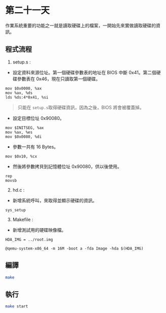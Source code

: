 # 第二十一天

作業系統重要的功能之一就是讀取硬碟上的檔案，一開始先來實做讀取硬碟的資訊。

## 程式流程

1. setup.s :

* 設定資料來源位址。第一個硬碟參數表的地址在 BIOS 中斷 0x41。第二個硬碟參數表在 0x46，現在只讀取第一個硬碟。 
```
mov	$0x0000, %ax
mov	%ax, %ds
lds	%ds:4*0x41, %si
```
> 只能在 `setup.s`取得硬碟資訊，因為之後，BIOS 將會被覆蓋掉。

* 設定目標位址 0x90080。
```
mov	$INITSEG, %ax
mov	%ax, %es
mov	$0x0080, %di
```

* 參數一共有 16 Bytes。
```
mov	$0x10, %cx
```

* 然後將參數拷貝到記憶體位址 0x90080，供以後使用。
```
rep
movsb
```

2. hd.c :

* 新增系統呼叫，來取得並顯示硬碟的資訊。
```
sys_setup
```

3. Makefile :

* 新增測試用的硬碟映像檔。
```
HDA_IMG = ../root.img
```

```
@qemu-system-x86_64 -m 16M -boot a -fda Image -hda $(HDA_IMG)
```

## 編譯
```bash
make
```

## 執行
```bash
make start
```

